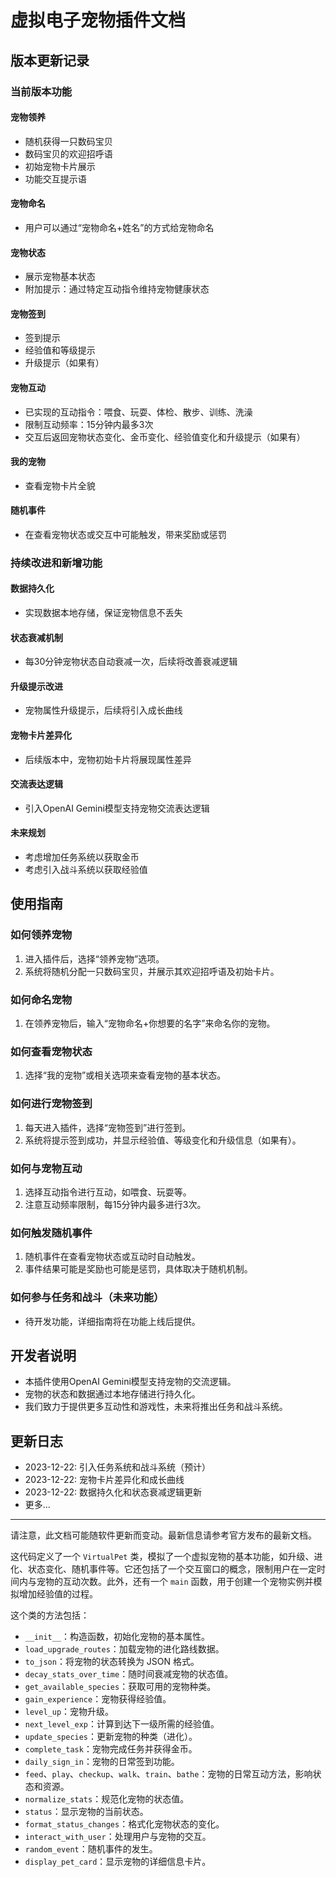 # 虚拟电子宠物插件文档

## 版本更新记录

### 当前版本功能

#### 宠物领养

- 随机获得一只数码宝贝
- 数码宝贝的欢迎招呼语
- 初始宠物卡片展示
- 功能交互提示语

#### 宠物命名

- 用户可以通过“宠物命名+姓名”的方式给宠物命名

#### 宠物状态

- 展示宠物基本状态
- 附加提示：通过特定互动指令维持宠物健康状态

#### 宠物签到

- 签到提示
- 经验值和等级提示
- 升级提示（如果有）

#### 宠物互动

- 已实现的互动指令：喂食、玩耍、体检、散步、训练、洗澡
- 限制互动频率：15分钟内最多3次
- 交互后返回宠物状态变化、金币变化、经验值变化和升级提示（如果有）

#### 我的宠物

- 查看宠物卡片全貌

#### 随机事件

- 在查看宠物状态或交互中可能触发，带来奖励或惩罚

### 持续改进和新增功能

#### 数据持久化

- 实现数据本地存储，保证宠物信息不丢失

#### 状态衰减机制

- 每30分钟宠物状态自动衰减一次，后续将改善衰减逻辑

#### 升级提示改进

- 宠物属性升级提示，后续将引入成长曲线

#### 宠物卡片差异化

- 后续版本中，宠物初始卡片将展现属性差异

#### 交流表达逻辑

- 引入OpenAI Gemini模型支持宠物交流表达逻辑

#### 未来规划

- 考虑增加任务系统以获取金币
- 考虑引入战斗系统以获取经验值

## 使用指南

### 如何领养宠物

1. 进入插件后，选择“领养宠物”选项。
2. 系统将随机分配一只数码宝贝，并展示其欢迎招呼语及初始卡片。

### 如何命名宠物

1. 在领养宠物后，输入“宠物命名+你想要的名字”来命名你的宠物。

### 如何查看宠物状态

1. 选择“我的宠物”或相关选项来查看宠物的基本状态。

### 如何进行宠物签到

1. 每天进入插件，选择“宠物签到”进行签到。
2. 系统将提示签到成功，并显示经验值、等级变化和升级信息（如果有）。

### 如何与宠物互动

1. 选择互动指令进行互动，如喂食、玩耍等。
2. 注意互动频率限制，每15分钟内最多进行3次。

### 如何触发随机事件

1. 随机事件在查看宠物状态或互动时自动触发。
2. 事件结果可能是奖励也可能是惩罚，具体取决于随机机制。

### 如何参与任务和战斗（未来功能）

- 待开发功能，详细指南将在功能上线后提供。

## 开发者说明

- 本插件使用OpenAI Gemini模型支持宠物的交流逻辑。
- 宠物的状态和数据通过本地存储进行持久化。
- 我们致力于提供更多互动性和游戏性，未来将推出任务和战斗系统。

## 更新日志

- 2023-12-22: 引入任务系统和战斗系统（预计）
- 2023-12-22: 宠物卡片差异化和成长曲线
- 2023-12-22: 数据持久化和状态衰减逻辑更新
- 更多...

---

请注意，此文档可能随软件更新而变动。最新信息请参考官方发布的最新文档。



这代码定义了一个 `VirtualPet` 类，模拟了一个虚拟宠物的基本功能，如升级、进化、状态变化、随机事件等。它还包括了一个交互窗口的概念，限制用户在一定时间内与宠物的互动次数。此外，还有一个 `main` 函数，用于创建一个宠物实例并模拟增加经验值的过程。

这个类的方法包括：

- `__init__`：构造函数，初始化宠物的基本属性。
- `load_upgrade_routes`：加载宠物的进化路线数据。
- `to_json`：将宠物的状态转换为 JSON 格式。
- `decay_stats_over_time`：随时间衰减宠物的状态值。
- `get_available_species`：获取可用的宠物种类。
- `gain_experience`：宠物获得经验值。
- `level_up`：宠物升级。
- `next_level_exp`：计算到达下一级所需的经验值。
- `update_species`：更新宠物的种类（进化）。
- `complete_task`：宠物完成任务并获得金币。
- `daily_sign_in`：宠物的日常签到功能。
- `feed`、`play`、`checkup`、`walk`、`train`、`bathe`：宠物的日常互动方法，影响状态和资源。
- `normalize_stats`：规范化宠物的状态值。
- `status`：显示宠物的当前状态。
- `format_status_changes`：格式化宠物状态的变化。
- `interact_with_user`：处理用户与宠物的交互。
- `random_event`：随机事件的发生。
- `display_pet_card`：显示宠物的详细信息卡片。
